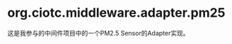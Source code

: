 org.ciotc.middleware.adapter.pm25
=================================

这是我参与的中间件项目中的一个PM2.5 Sensor的Adapter实现。